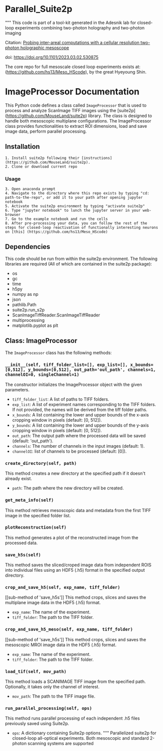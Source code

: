 # Parallel_Suite2p
"""
This code is part of a tool-kit generated in the Adesnik lab for closed-loop experiments combining two-photon holography and two-photon imaging

Citation:
[Probing inter-areal computations with a cellular resolution two-photon holographic mesoscope](https://www.biorxiv.org/content/10.1101/2023.03.02.530875v2)

doi: https://doi.org/10.1101/2023.03.02.530875

The core repo for full mesoscale closed loop experiments exists at: (https://github.com/hs13/Meso_HScode), by the great Hyeyoung Shin. 

# ImageProcessor Documentation
This Python code defines a class called `ImageProcessor` that is used to process and analyze ScanImage TIFF images using the [suite2p] (https://github.com/MouseLand/suite2p) library. The class is designed to handle both mesoscopic multiplane configurations. The ImageProcessor class provides functionalities to extract ROI dimensions, load and save image data, perform parallel processing.
## Installation

    1. Install suite2p following their [instructions] (https://github.com/MouseLand/suite2p).
    2. Clone or download current repo
   ### Usage
    3. Open anaconda prompt
    4. Navigate to the directory where this repo exists by typing "cd: path-to-the-repo", or add it to your path after opening jupyter notebook
    5. Activate the suite2p environment by typing "activate suite2p"
    6. Type "jupyter notebook" to lunch the jupyter server in your web-browser
    7. Go to the example notebook and run the cells
    8. After pre-processing your data, you can follow the rest of the steps for closed-loop reactivation of functionally interesting neurons on [this] (https://github.com/hs13/Meso_HScode)
 

## Dependencies

This code should be run from within the suite2p environment.
The following libraries are required (All of which are contained in the suite2p package):
- os
- gc
- time
- h5py
- numpy as np
- json
- pathlib.Path
- suite2p.run_s2p
- ScanImageTiffReader.ScanImageTiffReader
- multiprocessing
- matplotlib.pyplot as plt

## Class: ImageProcessor

The `ImageProcessor` class has the following methods:

### `__init__(self, tiff_folder_list=[], exp_list=[], x_bounds=[0,512], y_bounds=[0,512], out_path='out_path', channels=1, channelOI=0, singleChannel=1)`

The constructor initializes the ImageProcessor object with the given parameters.

- `tiff_folder_list`: A list of paths to TIFF folders.
- `exp_list`: A list of experiment names corresponding to the TIFF folders. If not provided, the names will be derived from the tiff folder paths.
- `x_bounds`: A list containing the lower and upper bounds of the x-axis cropping window in pixels (default: [0, 512]).
- `y_bounds`: A list containing the lower and upper bounds of the y-axis cropping window in pixels (default: [0, 512]).
- `out_path`: The output path where the processed data will be saved (default: 'out_path').
- `channels`: The number of channels in the input images (default: 1).
- `channelOI`: list of channels to be processed (default: [0]). 

### `create_directory(self, path)`

This method creates a new directory at the specified path if it doesn't already exist.

- `path`: The path where the new directory will be created.

### `get_meta_info(self)`

This method retrieves mesoscopic data and metadata from the first TIFF image in the specified folder list. 

### `plotReconstruction(self)`

This method generates a plot of the reconstructed image from the processed data.

### `save_h5s(self)`

This method saves the sliced/croped image data from independent ROIS into individual files using an HDF5 (.h5) format in the specified output directory.

### `crop_and_save_h5(self, exp_name, tiff_folder)`

[[sub-method of 'save_h5s']] This method  crops, slices and saves the multiplane image data in the HDF5 (.h5) format.

- `exp_name`: The name of the experiment.
- `tiff_folder`: The path to the TIFF folder.

### `crop_and_save_h5_meso(self, exp_name, tiff_folder)`

[[sub-method of 'save_h5s']] This method crops, slices and saves the mesoscopic MROI image data in the HDF5 (.h5) format.

- `exp_name`: The name of the experiment.
- `tiff_folder`: The path to the TIFF folder.

### `load_tif(self, mov_path)`

This method loads a SCANIMAGE TIFF image from the specified path. Optionally, it takes only the channel of interest.

- `mov_path`: The path to the TIFF image file.

### `run_parallel_processing(self, ops)`

This method runs parallel processing of each independent .h5 files previously saved using Suite2p.

- `ops`: A dictionary containing Suite2p options.
"""
Parallelized suite2p for closed-loop all-optical experiments. Both mesoscopic and standard 2-photon scanning systems are supported
